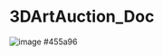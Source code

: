 # 3DArtAuction_Doc

![image](https://user-images.githubusercontent.com/79956705/137574049-0b4a8491-ec00-4961-8aed-a43403ae3730.png)
#455a96
